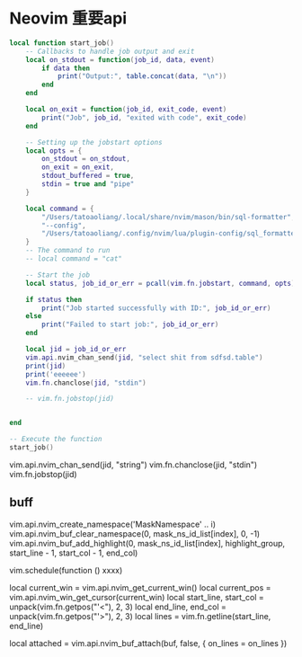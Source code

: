 

# Neovim 重要api


```lua
local function start_job()
    -- Callbacks to handle job output and exit
    local on_stdout = function(job_id, data, event)
        if data then
            print("Output:", table.concat(data, "\n"))
        end
    end

    local on_exit = function(job_id, exit_code, event)
        print("Job", job_id, "exited with code", exit_code)
    end

    -- Setting up the jobstart options
    local opts = {
        on_stdout = on_stdout,
        on_exit = on_exit,
        stdout_buffered = true,
		stdin = true and "pipe"
    }

	local command = {
		"/Users/tatoaoliang/.local/share/nvim/mason/bin/sql-formatter",
		"--config",
		"/Users/tatoaoliang/.config/nvim/lua/plugin-config/sql_formatter_config.json"
	}
    -- The command to run
    -- local command = "cat"

    -- Start the job
    local status, job_id_or_err = pcall(vim.fn.jobstart, command, opts)

    if status then
        print("Job started successfully with ID:", job_id_or_err)
    else
        print("Failed to start job:", job_id_or_err)
    end

	local jid = job_id_or_err
	vim.api.nvim_chan_send(jid, "select shit from sdfsd.table")
	print(jid)
	print('eeeeee')
    vim.fn.chanclose(jid, "stdin")

	-- vim.fn.jobstop(jid)


end

-- Execute the function
start_job()


```
vim.api.nvim_chan_send(jid, "string")
vim.fn.chanclose(jid, "stdin")
vim.fn.jobstop(jid)




## buff 

vim.api.nvim_create_namespace('MaskNamespace' .. i)
vim.api.nvim_buf_clear_namespace(0, mask_ns_id_list[index], 0, -1)
vim.api.nvim_buf_add_highlight(0, mask_ns_id_list[index], highlight_group, start_line - 1, start_col - 1, end_col)

vim.schedule(function () xxxx)

local current_win = vim.api.nvim_get_current_win()
local current_pos = vim.api.nvim_win_get_cursor(current_win)
local start_line, start_col = unpack(vim.fn.getpos("'<"), 2, 3)
local end_line, end_col = unpack(vim.fn.getpos("'>"), 2, 3)
local lines = vim.fn.getline(start_line, end_line)

local attached = vim.api.nvim_buf_attach(buf, false, {
    on_lines = on_lines
})

